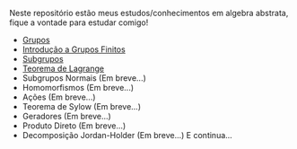 Neste repositório estão meus estudos/conhecimentos em algebra abstrata, fique a vontade para estudar comigo!

- [Grupos](/page%201.md)
- [Introdução a Grupos Finitos](/page%202.md)
- [Subgrupos](/page%203.md)
- [Teorema de Lagrange](/page%204.md)
- Subgrupos Normais (Em breve...)
- Homomorfismos (Em breve...)
- Ações (Em breve...)
- Teorema de Sylow (Em breve...)
- Geradores (Em breve...)
- Produto Direto (Em breve...)
- Decomposição Jordan-Holder (Em breve...)
E continua...
